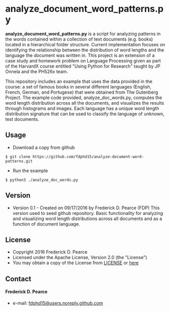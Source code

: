 analyze_document_word_patterns.py
======
**analyze_document_word_patterns.py** is a script for analyzing patterns in the 
words contained within a collection of text documents (e.g. books) located in a 
hierarchical folder structure.  Current implementation focuses on identifying
the relationship between the distribution of word lengths and the language the 
document was written in. This project is an extension of a case study and 
homework problem on Language Processing given as part of the HarvardX course 
entitled "Using Python for Research" taught by JP Onnela and the PH526x team.

This repository includes an example that uses the data provided in the course: 
a set of famous books in several different languages (English, French, German, 
and Portugese) that were obtained from The Gutenberg Project.  The example 
code provided, analyze_doc_words.py, computes the word length distribution 
across all the documents, and visualizes the results through histograms and 
images. Each language has a unique word length distribution signature that can 
be used to classify the language of unknown, test documents.

## Usage
* Download a copy from github

```
$ git clone https://github.com/fdphd15/analyze-document-word-patterns.git
```

* Run the example

```
$ python3 ./analyze_doc_words.py
```

## Version 
* Version 0.1 - Created on 09/17/2016 by Frederick D. Pearce (FDP)
                This version used to seed github repository.
                Basic functionality for analyzing and visualizing word 
                length distributions across all documents and as a function
                of document language.
## License 

* Copyright 2016 Frederick D. Pearce
* Licensed under the Apache License, Version 2.0 (the "License")
* You may obtain a copy of the License from
[LICENSE](https://github.com/fdphd15/analyze-document-word-patterns/blob/master/LICENSE.md) or
[here](http://www.apache.org/licenses/LICENSE-2.0)
 
## Contact
#### Frederick D. Pearce
* e-mail: fdphd15@users.noreply.github.com

